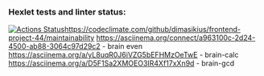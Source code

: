 ### Hexlet tests and linter status:
[![Actions Status](https://github.com/dimasikius/frontend-project-44/workflows/hexlet-check/badge.svg)](https://github.com/dimasikius/frontend-project-44/actions)https://codeclimate.com/github/dimasikius/frontend-project-44/maintainability
https://asciinema.org/connect/a963100c-2d24-4500-ab88-3064c97d29c2 - brain even
https://asciinema.org/a/yL8uqR0J6iVZG5bEFHMzOeTwE - brain-calc
https://asciinema.org/a/D5F1Sa2XMOEO3IR4Xf17xXn9d - brain-gcd
